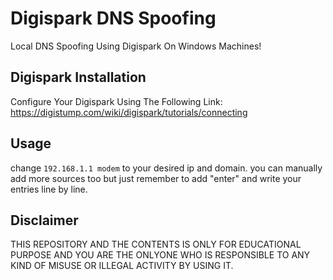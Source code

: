 # Digispark DNS Spoofing
Local DNS Spoofing Using Digispark On Windows Machines!
## Digispark Installation
Configure Your Digispark Using The Following Link:
https://digistump.com/wiki/digispark/tutorials/connecting
## Usage
change ```192.168.1.1 modem``` to your desired ip and domain.
you can manually add more sources too but just remember to add "enter" and write your entries line by line.
## Disclaimer
THIS REPOSITORY AND THE CONTENTS IS ONLY FOR EDUCATIONAL PURPOSE AND YOU ARE THE ONLYONE WHO IS RESPONSIBLE TO ANY KIND OF MISUSE OR ILLEGAL ACTIVITY BY USING IT.
